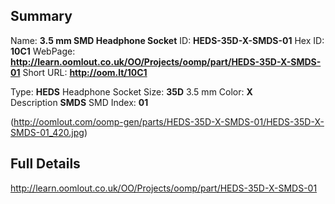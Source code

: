 

 ## Summary
Name: __3.5 mm SMD Headphone Socket__
ID: __HEDS-35D-X-SMDS-01__
Hex ID: __10C1__
WebPage: __http://learn.oomlout.co.uk/OO/Projects/oomp/part/HEDS-35D-X-SMDS-01__
Short URL: __http://oom.lt/10C1__

Type: __HEDS__ Headphone Socket 
Size: __35D__ 3.5 mm 
Color: __X__  
Description __SMDS__ SMD 
Index: __01__


(http://oomlout.com/oomp-gen/parts/HEDS-35D-X-SMDS-01/HEDS-35D-X-SMDS-01_420.jpg)


 ## Full Details
 http://learn.oomlout.co.uk/OO/Projects/oomp/part/HEDS-35D-X-SMDS-01














